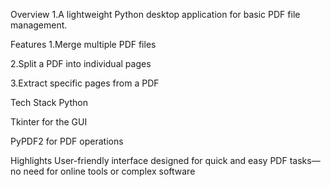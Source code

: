 Overview
1.A lightweight Python desktop application for basic PDF file management.

Features
1.Merge multiple PDF files

2.Split a PDF into individual pages

3.Extract specific pages from a PDF

Tech Stack
Python

Tkinter for the GUI

PyPDF2 for PDF operations

Highlights
User-friendly interface designed for quick and easy PDF tasks—no need for online tools or complex software
